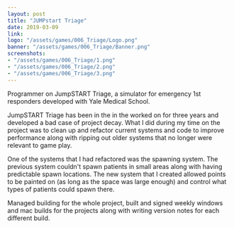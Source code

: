 ```yaml
---
layout: post
title: "JUMPstart Triage"
date: 2019-03-09
link: 
logo: "/assets/games/006_Triage/Logo.png"
banner: "/assets/games/006_Triage/Banner.png"
screenshots:
- "/assets/games/006_Triage/1.png"
- "/assets/games/006_Triage/2.png"
- "/assets/games/006_Triage/3.png"
---
```


Programmer on JumpSTART Triage, a simulator for emergency 1st responders developed with Yale Medical School. 

JumpSTART Triage has been in the in the worked on for three years and developed a bad case of project decay. What I did during my time on the project was to clean up and refactor current systems and code to improve performance along with ripping out older systems that no longer were relevant to game play. 

One of the systems that I had refactored was the spawning system. The previous system couldn't spawn patients in small areas along with having predictable spawn locations. The new system that I created allowed points to be painted on (as long as the space was large enough) and control what types of patients could spawn there. 

Managed building for the whole project, built and signed weekly windows and mac builds for the projects along with writing version notes for each different build.
